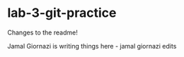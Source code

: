 # lab-3-git-practice
Changes to the readme!


Jamal Giornazi is writing things here - jamal giornazi edits